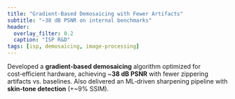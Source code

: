 ```yaml
---
title: "Gradient‑Based Demosaicing with Fewer Artifacts"
subtitle: "~38 dB PSNR on internal benchmarks"
header:
  overlay_filter: 0.2
  caption: "ISP R&D"
tags: [isp, demosaicing, image-processing]
---
```


Developed a **gradient‑based demosaicing** algorithm optimized for cost‑efficient hardware, achieving ~**38 dB PSNR** with fewer zippering artifacts vs. baselines. Also delivered an ML‑driven sharpening pipeline with **skin‑tone detection** (+~9% SSIM).
